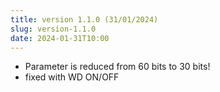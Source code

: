 ```yaml
---
title: version 1.1.0 (31/01/2024)
slug: version-1.1.0
date: 2024-01-31T10:00
---
```


- Parameter is reduced from 60 bits to 30 bits!
- fixed with WD ON/OFF